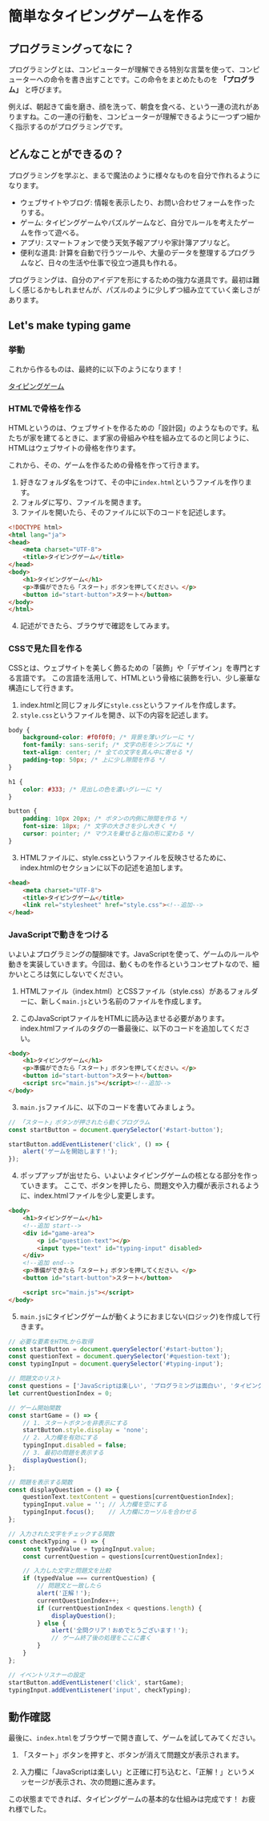 # 簡単なタイピングゲームを作る

## プログラミングってなに？

プログラミングとは、コンピューターが理解できる特別な言葉を使って、コンピューターへの命令を書き出すことです。この命令をまとめたものを **「プログラム」** と呼びます。

例えば、朝起きて歯を磨き、顔を洗って、朝食を食べる、という一連の流れがありますね。この一連の行動を、コンピューターが理解できるように一つずつ細かく指示するのがプログラミングです。

## どんなことができるの？

プログラミングを学ぶと、まるで魔法のように様々なものを自分で作れるようになります。

- ウェブサイトやブログ: 情報を表示したり、お問い合わせフォームを作ったりする。
- ゲーム: タイピングゲームやパズルゲームなど、自分でルールを考えたゲームを作って遊べる。
- アプリ: スマートフォンで使う天気予報アプリや家計簿アプリなど。
- 便利な道具: 計算を自動で行うツールや、大量のデータを整理するプログラムなど、日々の生活や仕事で役立つ道具も作れる。

プログラミングは、自分のアイデアを形にするための強力な道具です。最初は難しく感じるかもしれませんが、パズルのように少しずつ組み立てていく楽しさがあります。

## Let's make typing game

### 挙動

これから作るものは、最終的に以下のようになります！

[タイピングゲーム](./imgs/typing.mp4)

### HTMLで骨格を作る

HTMLというのは、ウェブサイトを作るための「設計図」のようなものです。私たちが家を建てるときに、まず家の骨組みや柱を組み立てるのと同じように、HTMLはウェブサイトの骨格を作ります。

これから、その、ゲームを作るための骨格を作って行きます。

1. 好きなフォルダ名をつけて、その中に`index.html`というファイルを作ります。
2. フォルダに写り、ファイルを開きます。
3. ファイルを開いたら、そのファイルに以下のコードを記述します。

```html
<!DOCTYPE html>
<html lang="ja">
<head>
    <meta charset="UTF-8">
    <title>タイピングゲーム</title>
</head>
<body>
    <h1>タイピングゲーム</h1>
    <p>準備ができたら「スタート」ボタンを押してください。</p>
    <button id="start-button">スタート</button>
</body>
</html>
```

4. 記述ができたら、ブラウザで確認をしてみます。

### CSSで見た目を作る

CSSとは、ウェブサイトを美しく飾るための「装飾」や「デザイン」を専門とする言語です。
この言語を活用して、HTMLという骨格に装飾を行い、少し豪華な構造にして行きます。

1. index.htmlと同じフォルダに`style.css`というファイルを作成します。
2. `style.css`というファイルを開き、以下の内容を記述します。

```css
body {
    background-color: #f0f0f0; /* 背景を薄いグレーに */
    font-family: sans-serif; /* 文字の形をシンプルに */
    text-align: center; /* 全ての文字を真ん中に寄せる */
    padding-top: 50px; /* 上に少し隙間を作る */
}

h1 {
    color: #333; /* 見出しの色を濃いグレーに */
}

button {
    padding: 10px 20px; /* ボタンの内側に隙間を作る */
    font-size: 18px; /* 文字の大きさを少し大きく */
    cursor: pointer; /* マウスを乗せると指の形に変わる */
}
```

3. HTMLファイルに、style.cssというファイルを反映させるために、index.htmlの<head>セクションに以下の記述を追加します。

```html
<head>
    <meta charset="UTF-8">
    <title>タイピングゲーム</title>
    <link rel="stylesheet" href="style.css"><!--追加-->
</head>
```

### JavaScriptで動きをつける

いよいよプログラミングの醍醐味です。JavaScriptを使って、ゲームのルールや動きを実装していきます。今回は、動くものを作るというコンセプトなので、細かいところは気にしないでください。

1. HTMLファイル（index.html）とCSSファイル（style.css）があるフォルダーに、新しく`main.js`という名前のファイルを作成します。

2. このJavaScriptファイルをHTMLに読み込ませる必要があります。index.htmlファイルの<body>タグの一番最後に、以下のコードを追加してください。

```html
<body>
    <h1>タイピングゲーム</h1>
    <p>準備ができたら「スタート」ボタンを押してください。</p>
    <button id="start-button">スタート</button>
    <script src="main.js"></script><!--追加-->
</body>
```

3. `main.js`ファイルに、以下のコードを書いてみましょう。

```javascript
// 「スタート」ボタンが押されたら動くプログラム
const startButton = document.querySelector('#start-button');

startButton.addEventListener('click', () => {
    alert('ゲームを開始します！');
});
```

4. ポップアップが出せたら、いよいよタイピングゲームの核となる部分を作っていきます。
ここで、ボタンを押したら、問題文や入力欄が表示されるように、index.htmlファイルを少し変更します。

```html
<body>
    <h1>タイピングゲーム</h1>
    <!--追加 start-->
    <div id="game-area">
        <p id="question-text"></p>
        <input type="text" id="typing-input" disabled>
    </div>
    <!--追加 end-->
    <p>準備ができたら「スタート」ボタンを押してください。</p>
    <button id="start-button">スタート</button>

    <script src="main.js"></script>
</body>
```

5. `main.js`にタイピングゲームが動くようにおまじない(ロジック)を作成して行きます。

```javascript
// 必要な要素をHTMLから取得
const startButton = document.querySelector('#start-button');
const questionText = document.querySelector('#question-text');
const typingInput = document.querySelector('#typing-input');

// 問題文のリスト
const questions = ['JavaScriptは楽しい', 'プログラミングは面白い', 'タイピングゲームを作ろう'];
let currentQuestionIndex = 0;

// ゲーム開始関数
const startGame = () => {
    // 1. スタートボタンを非表示にする
    startButton.style.display = 'none';
    // 2. 入力欄を有効にする
    typingInput.disabled = false;
    // 3. 最初の問題を表示する
    displayQuestion();
};

// 問題を表示する関数
const displayQuestion = () => {
    questionText.textContent = questions[currentQuestionIndex];
    typingInput.value = ''; // 入力欄を空にする
    typingInput.focus();    // 入力欄にカーソルを合わせる
};

// 入力された文字をチェックする関数
const checkTyping = () => {
    const typedValue = typingInput.value;
    const currentQuestion = questions[currentQuestionIndex];

    // 入力した文字と問題文を比較
    if (typedValue === currentQuestion) {
        // 問題文と一致したら
        alert('正解！');
        currentQuestionIndex++;
        if (currentQuestionIndex < questions.length) {
            displayQuestion();
        } else {
            alert('全問クリア！おめでとうございます！');
            // ゲーム終了後の処理をここに書く
        }
    }
};

// イベントリスナーの設定
startButton.addEventListener('click', startGame);
typingInput.addEventListener('input', checkTyping);
```

## 動作確認

最後に、`index.html`をブラウザーで開き直して、ゲームを試してみてください。

1. 「スタート」ボタンを押すと、ボタンが消えて問題文が表示されます。

2. 入力欄に「JavaScriptは楽しい」と正確に打ち込むと、「正解！」というメッセージが表示され、次の問題に進みます。

この状態までできれば、タイピングゲームの基本的な仕組みは完成です！ お疲れ様でした。